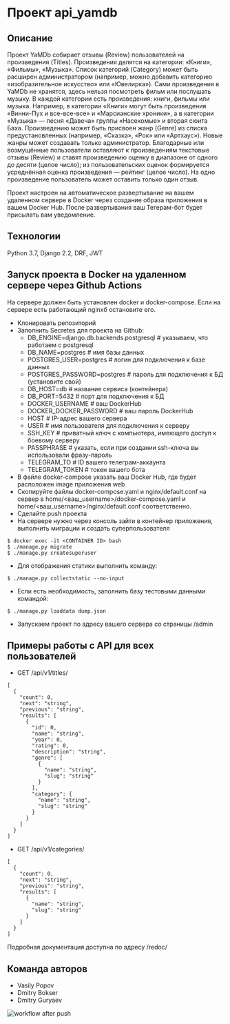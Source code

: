 # Проект api_yamdb
## Описание
Проект YaMDb собирает отзывы (Review) пользователей на произведения (Titles). Произведения делятся на категории:
«Книги», «Фильмы», «Музыка». Список категорий (Category) может быть расширен администратором (например,
можно добавить категорию «изобразительное искусство» или «Ювелирка»).
Сами произведения в YaMDb не хранятся, здесь нельзя посмотреть фильм или послушать музыку.
В каждой категории есть произведения: книги, фильмы или музыка. Например, в категории «Книги» могут быть произведения 
«Винни-Пух и все-все-все» и «Марсианские хроники», а в категории «Музыка» — песня «Давеча» 
группы «Насекомые» и вторая сюита Баха.
Произведению может быть присвоен жанр (Genre) из списка предустановленных (например, «Сказка», 
«Рок» или «Артхаус»). Новые жанры может создавать только администратор.
Благодарные или возмущённые пользователи оставляют к произведениям текстовые отзывы (Review)
и ставят произведению оценку в диапазоне от одного до десяти (целое число); 
из пользовательских оценок формируется усреднённая оценка произведения — рейтинг (целое число). 
На одно произведение пользователь может оставить только один отзыв.

Проект настроен на автоматическое развертывание на вашем удаленном сервере в Docker через создание образа приложения в вашем Docker Hub. После развертывания ваш Тегерам-бот будет присылать вам уведомление.
## Технологии
Python 3.7, Django 2.2, DRF, JWT
## Запуск проекта в Docker на удаленном сервере через Github Actions
На сервере должен быть установлен docker и docker-compose. Если на сервере есть работающий nginxб остановите его.
- Клонировать репозиторий
- Заполнить Secretes для проекта на Github:
  - DB_ENGINE=django.db.backends.postgresql # указываем, что работаем с postgresql
  - DB_NAME=postgres # имя базы данных
  - POSTGRES_USER=postgres # логин для подключения к базе данных
  - POSTGRES_PASSWORD=postgres # пароль для подключения к БД (установите свой)
  - DB_HOST=db # название сервиса (контейнера)
  - DB_PORT=5432 # порт для подключения к БД
  - DOCKER_USERNAME # ваш DockerHub
  - DOCKER_DOCKER_PASSWORD # ваш пароль DockerHub
  - HOST # IP-адрес вашего сервера
  - USER # имя пользователя для подключения к серверу
  - SSH_KEY # приватный ключ с компьютера, имеющего доступ к боевому серверу
  - PASSPHRASE # указать, если при создании ssh-ключа вы использовали фразу-пароль
  - TELEGRAM_TO # ID вашего телеграм-аккаунта
  - TELEGRAM_TOKEN # токен вашего бота
- В файле docker-compose указать ваш Docker Hub, где будет расположен image приложения web
- Скопируйте файлы docker-compose.yaml и nginx/default.conf на сервер в home/<ваш_username>/docker-compose.yaml и home/<ваш_username>/nginx/default.conf соответственно.
- Сделайте push проекта
- На сервере нужно через консоль зайти в контейнер приложения, выполнить миграции и создать суперпользователя
```
$ docker exec -it <CONTAINER ID> bash
$ ./manage.py migrate
$ ./manage.py createsuperuser
```
- Для отображения статики выполнить команду:
```
$ ./manage.py collectstatic --no-input
```
- Если есть необходимость, заполнить базу тестовыми данными командой:
```
$ ./manage.py loaddata dump.json 
```
- Запускаем проект по адресу вашего сервера со страницы /admin

## Примеры работы с API для всех пользователей
- GET /api/v1/titles/
```
[
  {
    "count": 0,
    "next": "string",
    "previous": "string",
    "results": [
      {
        "id": 0,
        "name": "string",
        "year": 0,
        "rating": 0,
        "description": "string",
        "genre": [
          {
            "name": "string",
            "slug": "string"
          }
        ],
        "category": {
          "name": "string",
          "slug": "string"
        }
      }
    ]
  }
]
```
- GET /api/v1/categories/
```
[
  {
    "count": 0,
    "next": "string",
    "previous": "string",
    "results": [
      {
        "name": "string",
        "slug": "string"
      }
    ]
  }
]
```
Подробная документация доступна по адресу /redoc/


## Команда авторов
- Vasily Popov
- Dmitry Bokser
- Dmitry Guryaev


![workflow after push](https://github.com/6okcep/yamdb_final/actions/workflows/yamdb_workflow.yml/badge.svg?event=push)
